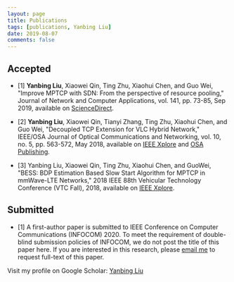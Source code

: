 ```yaml
---
layout: page
title: Publications
tags: [publications, Yanbing Liu]
date: 2019-08-07
comments: false
---
```

## Accepted
* [1] **Yanbing Liu**, Xiaowei Qin, Ting Zhu, Xiaohui Chen, and Guo Wei, "Improve MPTCP with SDN: From the perspective of resource pooling," Journal of Network and Computer Applications, vol. 141, pp. 73-85, Sep 2019, available on <a href="https://www.sciencedirect.com/science/article/pii/S1084804519301912" target="_blank">ScienceDirect</a>.

* [2] **Yanbing Liu**, Xiaowei Qin, Tianyi Zhang, Ting Zhu, Xiaohui Chen, and Guo Wei, "Decoupled TCP Extension for VLC Hybrid Network," IEEE/OSA Journal of Optical Communications and Networking, vol. 10, no. 5, pp. 563-572, May 2018, available on <a href="https://ieeexplore.ieee.org/document/8357658" target="_blank">IEEE Xplore</a> and <a href="https://www.osapublishing.org/jocn/fulltext.cfm?uri=jocn-10-5-563&id=385724" target="_blank">OSA Publishing</a>.

* [3] Yanbing Liu, Xiaowei Qin, Ting Zhu, Xiaohui Chen, and GuoWei, "BESS: BDP Estimation Based Slow Start Algorithm for MPTCP in mmWave-LTE Networks," 2018 IEEE 88th Vehicular Technology Conference (VTC Fall), 2018, available on <a href="https://ieeexplore.ieee.org/document/8690815" target="_blank">IEEE Xplore</a>.

## Submitted

* [1] A first-author paper is submitted to IEEE Conference on Computer Communications (INFOCOM) 2020. To meet the requirement of double-blind submission policies of INFOCOM, we do not post the title of this paper here. If you are interested in this research, please <a href="mailto:{{ site.email }}?subject=Publications">email me</a> to request full-text of this paper.

Visit my profile on Google Scholar: <a href="https://scholar.google.com.hk/citations?user=XCaHtRUAAAAJ&hl=zh-CN" target="_blank">Yanbing Liu</a>
